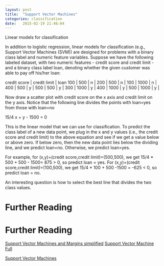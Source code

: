 ```yaml
---
layout: post
title:  "Support Vector Machines"
categories: classification
date:   2015-02-19 21:46:04
---
```


Linear models for classification

In addition to logistic regression, linear models for classification (e.g., Support Vector Machines (SVM)) are designed for problems with a binary class label and numeric feature variables.  Suppose we have the following labeled dataset, with two numeric features - credit score and credit limit - and a binary class label loan, denoting whether the given customer was able to pay off his/her loan:

credit score | credit limit | loan
100	|	500	 |	n |
200	|	500	 |	n |
100	|	1000 |	n |
400	|	500	 |	y |
500	|	500	 |	y |
300	|	1000 |	y |
400	|	1000 |	y |
500	|	1000 |	y |

Now draw a scatter plot with credit score on the x axis and credit limit on the y axis.  Notice that the following line divides the points with loan=yes from those with loan=no

15/4 x + y - 1500 = 0

This is the linear model that we can use for classification.  To predict the class label of a new data point, we plug in the x and y values (i.e., the credit score and credit limit) to the above equation and see if we get a value below or above zero.  If below zero, then the new data point lies below the dividing line, and we predict loan=no.  Otherwise, we predict loan=yes.

For example, for (x,y)=(credit score,credit limit)=(500,500), we get 15/4 * 500 + 500 - 1500= 875 > 0, so predict loan = yes.  For (x,y)=(credit score,credit limit)=(100,500), we get 15/4 * 100 + 500 -1500 = -625 < 0, so predict loan = no.

An interesting question is how to select the best line that divides the two class values.

# Further Reading





# Further Reading

[Support Vector Machines and Margins simplified](http://www.holehouse.org/mlclass/12_Support_Vector_Machines.html)
[Support Vector Machine Full](http://cs229.stanford.edu/notes/cs229-notes3.pdf)


[Support Vector Machines](http://www.saedsayad.com/docs/svm15.pdf)  
